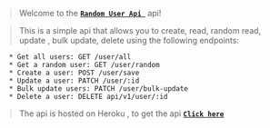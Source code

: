 > Welcome to the [**`Random User Api `**](https://whispering-depths-54743.herokuapp.com/api/v1/user/all) api!

> This is a simple api that allows you to create, read, random read, update , bulk update, delete using the following endpoints:

```
   * Get all users: GET /user/all
   * Get a random user: GET /user/random
   * Create a user: POST /user/save
   * Update a user: PATCH /user/:id
   * Bulk update users: PATCH /user/bulk-update
   * Delete a user: DELETE api/v1/user/:id

```

> The api is hosted on Heroku , to get the api [**`Click here`**](https://whispering-depths-54743.herokuapp.com/api/v1/user/random)